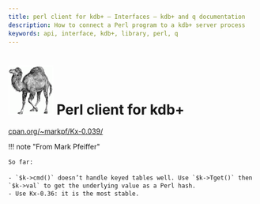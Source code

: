 ```yaml
---
title: perl client for kdb+ – Interfaces – kdb+ and q documentation
description: How to connect a Perl program to a kdb+ server process
keywords: api, interface, kdb+, library, perl, q
---
```

# ![Perl](img/perl.png) Perl client for kdb+



<i class="far fa-hand-point-right"></i> [cpan.org/~markpf/Kx-0.039/](http://search.cpan.org/~markpf/Kx-0.039/)

!!! note "From Mark Pfeiffer"

    So far:

    - `$k->cmd()` doesn’t handle keyed tables well. Use `$k->Tget()` then `$k->val` to get the underlying value as a Perl hash.
    - Use Kx-0.36: it is the most stable.

